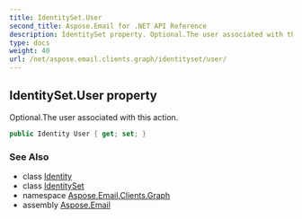 ```yaml
---
title: IdentitySet.User
second_title: Aspose.Email for .NET API Reference
description: IdentitySet property. Optional.The user associated with this action
type: docs
weight: 40
url: /net/aspose.email.clients.graph/identityset/user/
---
```

## IdentitySet.User property

Optional.The user associated with this action.

```csharp
public Identity User { get; set; }
```

### See Also

* class [Identity](../../identity/)
* class [IdentitySet](../)
* namespace [Aspose.Email.Clients.Graph](../../identityset/)
* assembly [Aspose.Email](../../../)


